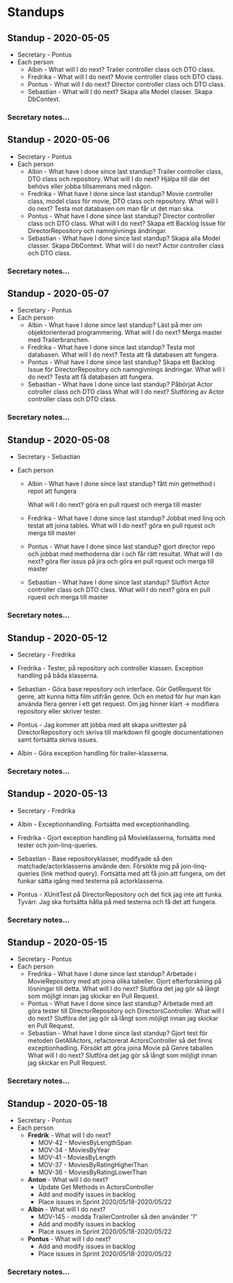 # Standups
## Standup - 2020-05-05
* Secretary - Pontus
* Each person
     * Albin - What will I do next? Trailer controller class och DTO class.
     * Fredrika - What will I do next? Movie controller class och DTO class.
     * Pontus - What will I do next? Director controller class och DTO class.
     * Sebastian - What will I do next? Skapa alla Model classer. Skapa DbContext.

### Secretary notes...

## Standup - 2020-05-06

* Secretary - Pontus
* Each person
     * Albin - What have I done since last standup? Trailer controller class, DTO class och repository. What will I do next? Hjälpa till där det behövs eller jobba tillsammans med någon.
     * Fredrika - What have I done since last standup? Movie controller class, model class för movie, DTO class och repository. What will I do next? Testa mot databasen om man får ut det man ska. 
     * Pontus - What have I done since last standup? Director controller class och DTO class. What will I do next? Skapa ett Backlog Issue för DirectorRepository och namngivnings ändringar.
     * Sebastian - What have I done since last standup? Skapa alla Model classer. Skapa DbContext. What will I do next? Actor controller class och DTO class.

### Secretary notes...

## Standup - 2020-05-07

* Secretary - Pontus
* Each person
  * Albin - What have I done since last standup? Läst på mer om objektorienterad programmering. What will I do next? Merga master med Trailerbranchen.
  * Fredrika - What have I done since last standup? Testa mot databasen. What will I do next? Testa att få databasen att fungera.
  * Pontus - What have I done since last standup? Skapa ett Backlog Issue för DirectorRepository och namngivnings ändringar. What will I do next? Testa att få databasen att fungera.
  * Sebastian - What have I done since last standup? Påbörjat Actor cotroller class och DTO class What will I do next? Slutföring av Actor controller class och DTO class.

### Secretary notes...

## Standup - 2020-05-08

* Secretary - Sebastian

* Each person

  * Albin - What have I done since last standup? fått min getmethod i repot att fungera

    What will I do next? göra en pull rquest och merga till master

  * Fredrika - What have I done since last standup? Jobbat med linq och testat att joina tables. What will I do next? göra en pull rquest och merga till master

  * Pontus - What have I done since last standup? gjort director repo och jobbat med methoderna där i och får rätt resultat. What will I do next? göra fler issus på jira och göra en pull rquest och merga till master

  * Sebastian - What have I done since last standup? Slutfört  Actor controller class och DTO class. What will I do next? göra en pull rquest och merga till master

### Secretary notes...

## Standup - 2020-05-12
* Secretary - Fredrika

* Fredrika - Tester, på repository och controller klassen. Exception handling på båda klasserna. 
* Sebastian - Göra base repository och interface. Gör GetRequest för genre, att kunna hitta film utifrån genre. Och en metod för hur man kan använda flera genrer i ett get request. Om jag hinner klart -> modifiera repository eller skriver tester.    
* Pontus - Jag kommer att jobba med att skapa unittester på DirectorRepository och skriva till markdown fil google documentationen samt fortsätta skriva issues.
* Albin - Göra exception handling för trailer-klasserna. 

### Secretary notes...

## Standup - 2020-05-13
* Secretary - Fredrika 

* Albin - Exceptionhandling. Fortsätta med exceptionhandling.
* Fredrika - Gjort exception handling på Movieklasserna, fortsätta med tester och join-linq-queries.
* Sebastian - Base repositoryklasser, modifyade så den matchade/actorklasserna använde den. Försökte mig på join-linq-queries (link method query). Fortsätta med att få join att fungera, om det funkar sätta igång med testerna på actorklasserna.
* Pontus - XUnitTest på DirectorRepository och det fick jag inte att funka. Tyvärr. Jag ska fortsätta hålla på med testerna och få det att fungera. 

### Secretary notes...

## Standup - 2020-05-15

* Secretary - Pontus
* Each person
  * Fredrika - What have I done since last standup? Arbetade i MovieRepository med att joina olika tabeller. Gjort efterforskning på lösningar till detta. What will I do next? Slutföra det jag gör så långt som möjligt innan jag skickar en Pull Request. 
  * Pontus - What have I done since last standup? Arbetade med att göra tester till DirectorRepository och DirectorsController. What will I do next? Slutföra det jag gör så långt som möjligt innan jag skickar en Pull Request.
  * Sebastian - What have I done since last standup? Gjort test för metoden GetAllActors, refactorerat ActorsController så det finns exceptionhadling. Försökt att göra joina Movie på Genre taballen  What will I do next? Slutföra det jag gör så långt som möjligt innan jag skickar en Pull Request.

### Secretary notes...

## Standup - 2020-05-18

* Secretary - Pontus
* Each person
  * **Fredrik** - What will I do next? 
    * MOV-42 - MoviesByLengthSpan
    * MOV-34 - MoviesByYear
    * MOV-41 - MoviesByLength
    * MOV-37 - MoviesByRatingHigherThan
    * MOV-36 - MoviesByRatingLowerThan
  * **Anton** - What will I do next?
    * Update Get Methods in ActorsController
    * Add and modify issues in backlog
    * Place issues in Sprint 2020/05/18-2020/05/22
  * **Albin** - What will I do next?
    * MOV-145 - modda TrailerController så den använder '?'
    * Add and modify issues in backlog
    * Place issues in Sprint 2020/05/18-2020/05/22
  * **Pontus** - What will I do next?
    * Add and modify issues in backlog
    * Place issues in Sprint 2020/05/18-2020/05/22

### Secretary notes...